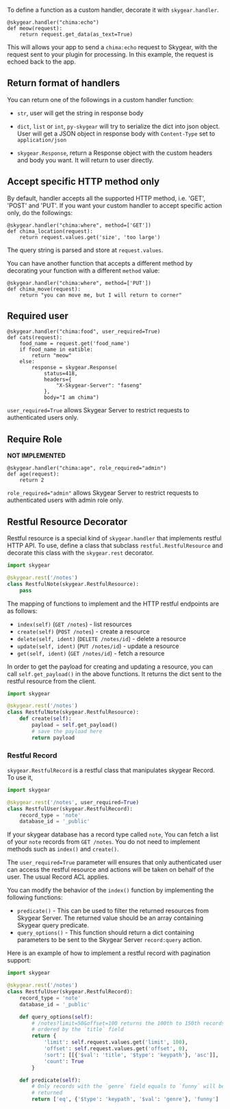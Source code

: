 To define a function as a custom handler, decorate it with `skygear.handler`.

```
@skygear.handler("chima:echo")
def meow(request):
    return request.get_data(as_text=True)
```

This will allows your app to send a `chima:echo` request to Skygear, with the
request sent to your plugin for processing. In this example, the request is
echoed back to the app.

## Return format of handlers

You can return one of the followings in a custom handler function:

* `str`, user will get the string in response body

* `dict`, `list` or `int`, `py-skygear` will try to serialize the dict into json
  object. User will get a JSON object in response body with `Content-Type` set to
  `application/json`

* `skygear.Response`, return a Response object with the custom headers and body
  you want. It will return to user directly.

## Accept specific HTTP method only

By default, handler accepts all the supported HTTP method, i.e. 'GET', 'POST'
and 'PUT'. If you want your custom handler to accept specific action only,
do the followings:

```
@skygear.handler("chima:where", method=['GET'])
def chima_location(request):
    return request.values.get('size', 'too large')
```

The query string is parsed and store at `request.values`.

You can have another function that accepts a different method by decorating
your function with a different `method` value:

```
@skygear.handler("chima:where", method=['PUT'])
def chima_move(request):
    return "you can move me, but I will return to corner"
```

## Required user

```
@skygear.handler("chima:food", user_required=True)
def cats(request):
    food_name = request.get('food_name')
    if food_name in eatible:
        return "meow"
    else:
        response = skygear.Response(
            status=418,
            headers={
                "X-Skygear-Server": "faseng"
            },
            body="I am chima")
```

`user_required=True` allows Skygear Server to restrict requests to authenticated users only.

## Require Role

**NOT IMPLEMENTED**

```
@skygear.handler("chima:age", role_required="admin")
def age(request):
    return 2
```

`role_required="admin"` allows Skygear Server to restrict requests to authenticated
users with admin role only.

## Restful Resource Decorator

Restful resource is a special kind of `skygear.handler` that implements
restful HTTP API. To use, define a class that subclass
`restful.RestfulResource` and decorate this class with the `skygear.rest`
decorator.

```python
import skygear

@skygear.rest('/notes')
class RestfulNote(skygear.RestfulResource):
    pass
```

The mapping of functions to implement and the HTTP restful endpoints are
as follows:

* `index(self)` (`GET /notes`) - list resources
* `create(self)` (`POST /notes`) - create a resource
* `delete(self, ident)` (`DELETE /notes/id`) - delete a resource
* `update(self, ident)` (`PUT /notes/id`) - update a resource
* `get(self, ident)` (`GET /notes/id`) - fetch a resource

In order to get the payload for creating and updating a resource, you
can call `self.get_payload()` in the above functions. It returns the
dict sent to the restful resource from the client.

```python
import skygear

@skygear.rest('/notes')
class RestfulNote(skygear.RestfulResource):
    def create(self):
        payload = self.get_payload()
        # save the payload here
        return payload
```

### Restful Record

`skygear.RestfulRecord` is a restful class that manipulates
skygear Record. To use it,

```python
import skygear

@skygear.rest('/notes', user_required=True)
class RestfulUser(skygear.RestfulRecord):
    record_type = 'note'
    database_id = '_public'
```

If your skygear database has a record type called `note`, You can fetch
a list of your `note` records from `GET /notes`. You do not need to
implement methods such as `index()` and `create()`.

The `user_required=True` parameter will ensures that only authenticated
user can access the restful resource and actions will be taken on
behalf of the user. The usual Record ACL applies.

You can modify the behavior of the `index()` function by implementing
the following functions:

* `predicate()` - This can be used to filter the returned resources
  from Skygear Server. The returned value should be an array
  containing Skygear query predicate.
* `query_options()` - This function should return a dict containing
  parameters to be sent to the Skygear Server `record:query` action.

Here is an example of how to implement a restful record with pagination
support:

```python
import skygear

@skygear.rest('/notes')
class RestfulUser(skygear.RestfulRecord):
    record_type = 'note'
    database_id = '_public'

    def query_options(self):
        # /notes?limit=50&offset=100 returns the 100th to 150th records,
        # ordered by the `title` field
        return {
            'limit': self.request.values.get('limit', 100),
            'offset': self.request.values.get('offset', 0),
            'sort': [[{'$val': 'title', '$type': 'keypath'}, 'asc']],
            'count': True
        }

    def predicate(self):
        # Only records with the `genre` field equals to `funny` will be
        # returned
        return ['eq', {'$type': 'keypath', '$val': 'genre'}, 'funny']
```
